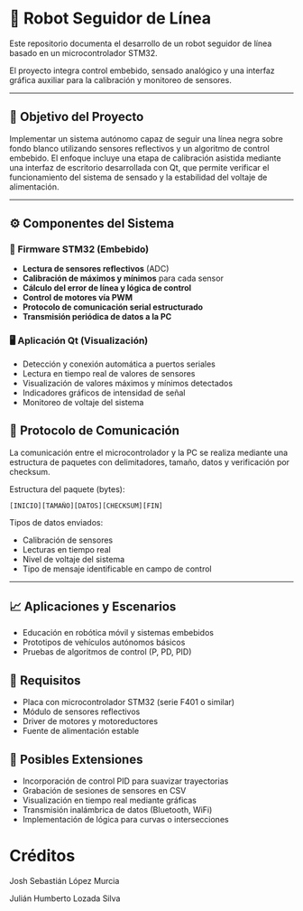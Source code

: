 # 🤖 Robot Seguidor de Línea

Este repositorio documenta el desarrollo de un robot seguidor de línea basado en un microcontrolador STM32. 

El proyecto integra control embebido, sensado analógico y una interfaz gráfica auxiliar para la calibración y monitoreo de sensores.

---

## 🎯 Objetivo del Proyecto

Implementar un sistema autónomo capaz de seguir una línea negra sobre fondo blanco utilizando sensores reflectivos y un algoritmo de control embebido. El enfoque incluye una etapa de calibración asistida mediante una interfaz de escritorio desarrollada con Qt, que permite verificar el funcionamiento del sistema de sensado y la estabilidad del voltaje de alimentación.

---

## ⚙️ Componentes del Sistema

### 🧩 Firmware STM32 (Embebido)
- **Lectura de sensores reflectivos** (ADC)
- **Calibración de máximos y mínimos** para cada sensor
- **Cálculo del error de línea y lógica de control**
- **Control de motores vía PWM**
- **Protocolo de comunicación serial estructurado**
- **Transmisión periódica de datos a la PC**

### 🖥️ Aplicación Qt (Visualización)
- Detección y conexión automática a puertos seriales
- Lectura en tiempo real de valores de sensores
- Visualización de valores máximos y mínimos detectados
- Indicadores gráficos de intensidad de señal
- Monitoreo de voltaje del sistema



## 🔄 Protocolo de Comunicación

La comunicación entre el microcontrolador y la PC se realiza mediante una estructura de paquetes con delimitadores, tamaño, datos y verificación por checksum.

Estructura del paquete (bytes):

```
[INICIO][TAMAÑO][DATOS][CHECKSUM][FIN]
```

Tipos de datos enviados:
- Calibración de sensores
- Lecturas en tiempo real
- Nivel de voltaje del sistema
- Tipo de mensaje identificable en campo de control

---

## 📈 Aplicaciones y Escenarios

- Educación en robótica móvil y sistemas embebidos
- Prototipos de vehículos autónomos básicos
- Pruebas de algoritmos de control (P, PD, PID)

## 📎 Requisitos

- Placa con microcontrolador STM32 (serie F401 o similar)
- Módulo de sensores reflectivos
- Driver de motores y motoreductores
- Fuente de alimentación estable

## 🔧 Posibles Extensiones

- Incorporación de control PID para suavizar trayectorias
- Grabación de sesiones de sensores en CSV
- Visualización en tiempo real mediante gráficas
- Transmisión inalámbrica de datos (Bluetooth, WiFi)
- Implementación de lógica para curvas o intersecciones

# Créditos

Josh Sebastián López Murcia

Julián Humberto Lozada Silva
